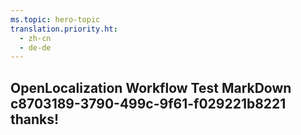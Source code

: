 ```yaml
---
ms.topic: hero-topic
translation.priority.ht: 
  - zh-cn
  - de-de
---
```

## OpenLocalization Workflow Test MarkDown c8703189-3790-499c-9f61-f029221b8221 thanks!
